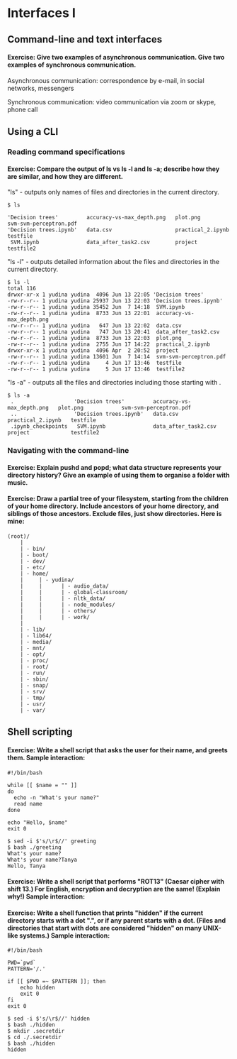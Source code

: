 # Interfaces I

## Command-line and text interfaces

#### Exercise: Give two examples of asynchronous communication. Give two examples of synchronous communication.

Asynchronous communication: correspondence by e-mail, in social networks, messengers


Synchronous communication: video communication via zoom or skype, phone call

## Using a CLI

### Reading command specifications

#### Exercise: Compare the output of ls vs ls -l and ls -a; describe how they are similar, and how they are different.


"ls" - outputs only names of files and directories in the current directory.

```
$ ls

'Decision trees'         accuracy-vs-max_depth.png   plot.png            svm-svm-perceptron.pdf
'Decision trees.ipynb'   data.csv                    practical_2.ipynb   testfile
 SVM.ipynb               data_after_task2.csv        project             testfile2
```

"ls -l" - outputs detailed information about the files and directories in the current directory.

```
$ ls -l
total 116
drwxr-xr-x 1 yudina yudina  4096 Jun 13 22:05 'Decision trees'
-rw-r--r-- 1 yudina yudina 25937 Jun 13 22:03 'Decision trees.ipynb'
-rw-r--r-- 1 yudina yudina 35452 Jun  7 14:18  SVM.ipynb
-rw-r--r-- 1 yudina yudina  8733 Jun 13 22:01  accuracy-vs-max_depth.png
-rw-r--r-- 1 yudina yudina   647 Jun 13 22:02  data.csv
-rw-r--r-- 1 yudina yudina   747 Jun 13 20:41  data_after_task2.csv
-rw-r--r-- 1 yudina yudina  8733 Jun 13 22:03  plot.png
-rw-r--r-- 1 yudina yudina  2755 Jun 17 14:22  practical_2.ipynb
drwxr-xr-x 1 yudina yudina  4096 Apr  2 20:52  project
-rw-r--r-- 1 yudina yudina 13601 Jun  7 14:14  svm-svm-perceptron.pdf
-rw-r--r-- 1 yudina yudina     4 Jun 17 13:46  testfile
-rw-r--r-- 1 yudina yudina     5 Jun 17 13:46  testfile2
```

"ls -a" - outputs all the files and directories including those starting with .

```
$ ls -a
 .                   'Decision trees'         accuracy-vs-max_depth.png   plot.png            svm-svm-perceptron.pdf
 ..                  'Decision trees.ipynb'   data.csv                    practical_2.ipynb   testfile
 .ipynb_checkpoints   SVM.ipynb               data_after_task2.csv        project             testfile2
```

### Navigating with the command-line

#### Exercise: Explain pushd and popd; what data structure represents your directory history? Give an example of using them to organise a folder with music.

#### Exercise: Draw a partial tree of your filesystem, starting from the children of your home directory. Include ancestors of your home directory, and siblings of those ancestors. Exclude files, just show directories. Here is mine:

```
(root)/
    |
    | - bin/
    | - boot/
    | - dev/
    | - etc/
    | - home/
    |     | - yudina/
    |     |      | - audio_data/
    |     |      | - global-classroom/
    |     |      | - nltk_data/
    |     |      | - node_modules/
    |     |      | - others/
    |     |      | - work/
    |
    | - lib/
    | - lib64/
    | - media/
    | - mnt/
    | - opt/
    | - proc/
    | - root/
    | - run/
    | - sbin/
    | - snap/
    | - srv/
    | - tmp/
    | - usr/
    | - var/
```

## Shell scripting

#### Exercise: Write a shell script that asks the user for their name, and greets them. Sample interaction:

```
#!/bin/bash

while [[ $name = "" ]]
do
  echo -n "What's your name?"
  read name
done

echo "Hello, $name"
exit 0
```

```
$ sed -i $'s/\r$//' greeting
$ bash ./greeting
What's your name?
What's your name?Tanya
Hello, Tanya
```

#### Exercise: Write a shell script that performs "ROT13" (Caesar cipher with shift 13.) For English, encryption and decryption are the same! (Explain why!) Sample interaction:

#### Exercise: Write a shell function that prints "hidden" if the current directory starts with a dot ".", or if any parent starts with a dot. (Files and directories that start with dots are considered "hidden" on many UNIX-like systems.) Sample interaction:

```
#!/bin/bash

PWD=`pwd`
PATTERN='/.'

if [[ $PWD =~ $PATTERN ]]; then
	echo hidden
	exit 0
fi
exit 0
```
```
$ sed -i $'s/\r$//' hidden
$ bash ./hidden
$ mkdir .secretdir
$ cd ./.secretdir
$ bash ./hidden
hidden
```
